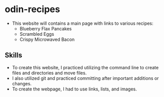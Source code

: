 # odin-recipes
- This website will contains a main page with links to various recipes:
    - Blueberry Flax Pancakes
    - Scrambled Eggs
    - Crispy Microwaved Bacon

## Skills
- To create this website, I practiced utilizing the command line to create files and directories and move files. 
- I also utilized git and practiced committing after important additions or changes.
- To create the webpage, I had to use links, lists, and images.
